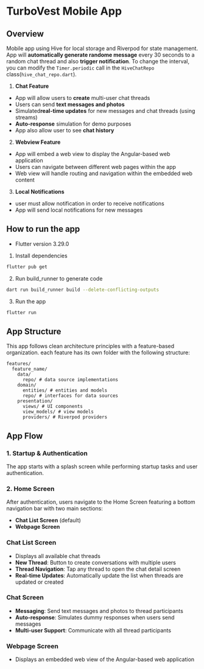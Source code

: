 # TurboVest Mobile App

## Overview

Mobile app using Hive for local storage and Riverpod for state management.
App will **automatically generate randome message** every 30 seconds to a random chat thread and also **trigger notification**. To change the interval, you can modify the `Timer.periodic` call in the `HiveChatRepo` class(`hive_chat_repo.dart`).

1. **Chat Feature**

- App will allow users to **create** multi-user chat threads
- Users can send **text messages and photos**
- Simulated**real-time updates** for new messages and chat threads (using streams)
- **Auto-response** simulation for demo purposes
- App also allow user to see **chat history**

2. **Webview Feature**

- App will embed a web view to display the Angular-based web application
- Users can navigate between different web pages within the app
- Web view will handle routing and navigation within the embedded web content

3. **Local Notifications**

- user must allow notification in order to receive notifications
- App will send local notifications for new messages

## How to run the app

- Flutter version 3.29.0

1. Install dependencies

```bash
flutter pub get
```

2. Run build_runner to generate code

```bash
dart run build_runner build --delete-conflicting-outputs
```

3. Run the app

```bash
flutter run
```

## App Structure

This app follows clean architecture principles with a feature-based organization.
each feature has its own folder with the following structure:

```
features/
  feature_name/
    data/
      repo/ # data source implementations
    domain/
      entities/ # entities and models
      repo/ # interfaces for data sources
    presentation/
      views/ # UI components
      view_models/ # view models
      providers/ # Riverpod providers
```

## App Flow

### 1. Startup & Authentication

The app starts with a splash screen while performing startup tasks and user authentication.

### 2. Home Screen

After authentication, users navigate to the Home Screen featuring a bottom navigation bar with two main sections:

- **Chat List Screen** (default)
- **Webpage Screen**

### Chat List Screen

- Displays all available chat threads
- **New Thread**: Button to create conversations with multiple users
- **Thread Navigation**: Tap any thread to open the chat detail screen
- **Real-time Updates**: Automatically update the list when threads are updated or created

### Chat Screen

- **Messaging**: Send text messages and photos to thread participants
- **Auto-response**: Simulates dummy responses when users send messages
- **Multi-user Support**: Communicate with all thread participants

### Webpage Screen

- Displays an embedded web view of the Angular-based web application

